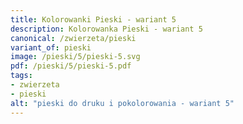 ```yaml
---
title: Kolorowanki Pieski - wariant 5
description: Kolorowanka Pieski - wariant 5
canonical: /zwierzeta/pieski
variant_of: pieski
image: /pieski/5/pieski-5.svg
pdf: /pieski/5/pieski-5.pdf
tags:
- zwierzeta
- pieski
alt: "pieski do druku i pokolorowania - wariant 5"
---
```

